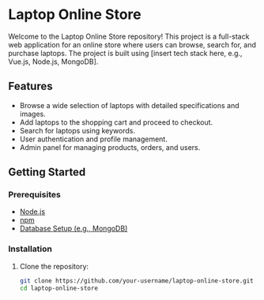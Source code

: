 # Laptop Online Store

Welcome to the Laptop Online Store repository! This project is a full-stack web application for an online store where users can browse, search for, and purchase laptops. The project is built using [insert tech stack here, e.g., Vue.js, Node.js, MongoDB].

## Features

- Browse a wide selection of laptops with detailed specifications and images.
- Add laptops to the shopping cart and proceed to checkout.
- Search for laptops using keywords.
- User authentication and profile management.
- Admin panel for managing products, orders, and users.

## Getting Started

### Prerequisites

- [Node.js](https://nodejs.org/)
- [npm](https://www.npmjs.com/)
- [Database Setup (e.g., MongoDB)](link-to-database-setup-guide)

### Installation

1. Clone the repository:

   ```sh
   git clone https://github.com/your-username/laptop-online-store.git
   cd laptop-online-store
   ```
